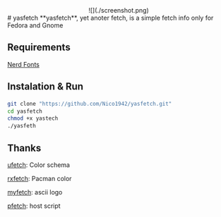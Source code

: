 <div align="center">
![](./screenshot.png)
</div>
# yasfetch
**yasfetch**, yet anoter fetch, is a simple fetch info only for Fedora and Gnome

## Requirements
[Nerd Fonts](https://www.nerdfonts.com/font-downloads)

## Instalation & Run
```bash
git clone "https://github.com/Nico1942/yasfetch.git"
cd yasfetch
chmod +x yastech
./yasfeth
```

## Thanks
[ufetch](https://gitlab.com/jschx/ufetch): Color schema

[rxfetch](https://github.com/Mangeshrex/rxfetch): Pacman color

[myfetch](https://github.com/Pippadi/myfetch): ascii logo

[pfetch](https://github.com/dylanaraps/pfetch): host script
